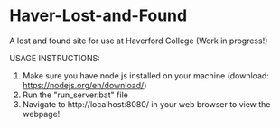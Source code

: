 # Haver-Lost-and-Found
A lost and found site for use at Haverford College (Work in progress!)


USAGE INSTRUCTIONS:
1) Make sure you have node.js installed on your machine (download: https://nodejs.org/en/download/)
2) Run the "run_server.bat" file
3) Navigate to http://localhost:8080/ in your web browser to view the webpage!